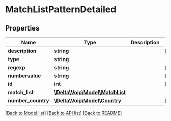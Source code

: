 # MatchListPatternDetailed

## Properties
Name | Type | Description | Notes
------------ | ------------- | ------------- | -------------
**description** | **string** |  | [optional] 
**type** | **string** |  | 
**regexp** | **string** |  | [optional] 
**numbervalue** | **string** |  | [optional] 
**id** | **int** |  | [optional] 
**match_list** | [**\Delta\Voip\Model\MatchList**](MatchList.md) |  | 
**number_country** | [**\Delta\Voip\Model\Country**](Country.md) |  | [optional] 

[[Back to Model list]](../README.md#documentation-for-models) [[Back to API list]](../README.md#documentation-for-api-endpoints) [[Back to README]](../README.md)


